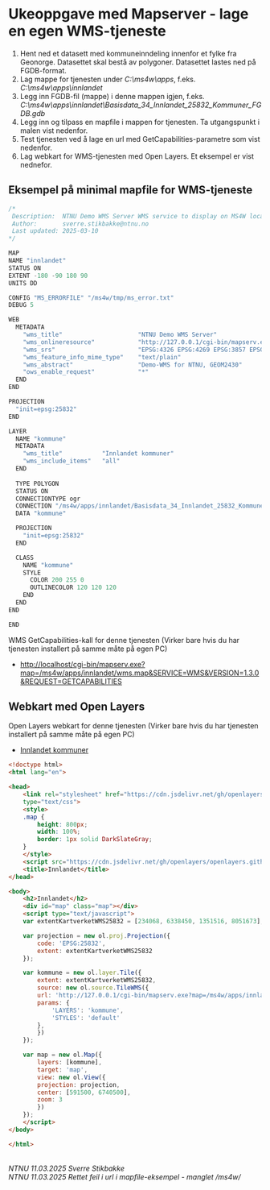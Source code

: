 # Ukeoppgave med Mapserver - lage en egen WMS-tjeneste

1. Hent ned et datasett med kommuneinndeling innenfor et fylke fra Geonorge. Datasettet skal bestå av polygoner. Datasettet lastes ned på FGDB-format.
2. Lag mappe for tjenesten under _C:\ms4w\apps_, f.eks. _C:\ms4w\apps\innlandet_
3. Legg inn FGDB-fil (mappe) i denne mappen igjen, f.eks. *C:\ms4w\apps\innlandet\Basisdata_34_Innlandet_25832_Kommuner_FGDB.gdb*
4. Legg inn og tilpass en mapfile i mappen for tjenesten. Ta utgangspunkt i malen vist nedenfor.
5. Test tjenesten ved å lage en url med GetCapabilities-parametre som vist nedenfor.
6. Lag webkart for WMS-tjenesten med Open Layers. Et eksempel er vist nednefor.

## Eksempel på minimal mapfile for WMS-tjeneste

```c
/*
 Description:  NTNU Demo WMS Server WMS service to display on MS4W localhost (http://127.0.0.1)
 Author:       sverre.stikbakke@ntnu.no
 Last updated: 2025-03-10
*/

MAP
NAME "innlandet"
STATUS ON
EXTENT -180 -90 180 90
UNITS DD

CONFIG "MS_ERRORFILE" "/ms4w/tmp/ms_error.txt"
DEBUG 5

WEB
  METADATA
    "wms_title"                     "NTNU Demo WMS Server"
    "wms_onlineresource"            "http://127.0.0.1/cgi-bin/mapserv.exe?MAP=/ms4w/apps/innlandet/wms.map"
    "wms_srs"                       "EPSG:4326 EPSG:4269 EPSG:3857 EPSG:25832"
    "wms_feature_info_mime_type"    "text/plain"
    "wms_abstract"                  "Demo-WMS for NTNU, GEOM2430"
    "ows_enable_request"            "*"
  END
END

PROJECTION
  "init=epsg:25832"
END

LAYER
  NAME "kommune"
  METADATA
    "wms_title"           "Innlandet kommuner"
    "wms_include_items"   "all"
  END
  
  TYPE POLYGON
  STATUS ON
  CONNECTIONTYPE ogr
  CONNECTION "/ms4w/apps/innlandet/Basisdata_34_Innlandet_25832_Kommuner_FGDB.gdb"
  DATA "kommune"

  PROJECTION
    "init=epsg:25832"
  END

  CLASS
    NAME "kommune"
    STYLE
      COLOR 200 255 0
      OUTLINECOLOR 120 120 120
    END
  END
END

END

```

WMS GetCapabilities-kall for denne tjenesten (Virker bare hvis du har tjenesten installert på samme måte på egen PC)

- [http://localhost/cgi-bin/mapserv.exe?map=/ms4w/apps/innlandet/wms.map&SERVICE=WMS&VERSION=1.3.0&REQUEST=GETCAPABILITIES](http://localhost/cgi-bin/mapserv.exe?map=/ms4w/apps/innlandet/wms.map&SERVICE=WMS&VERSION=1.3.0&REQUEST=GETCAPABILITIES)


## Webkart med Open Layers

Open Layers webkart for denne tjenesten  (Virker bare hvis du har tjenesten installert på samme måte på egen PC)

- [Innlandet kommuner](docs/innlandet.html)

```html
<!doctype html>
<html lang="en">

<head>
    <link rel="stylesheet" href="https://cdn.jsdelivr.net/gh/openlayers/openlayers.github.io@master/en/v6.2.1/css/ol.css"
    type="text/css">
    <style>
    .map {
        height: 800px;
        width: 100%;
        border: 1px solid DarkSlateGray;
    }
    </style>
    <script src="https://cdn.jsdelivr.net/gh/openlayers/openlayers.github.io@master/en/v6.2.1/build/ol.js"></script>
    <title>Innlandet</title>
</head>

<body>
    <h2>Innlandet</h2>
    <div id="map" class="map"></div>
    <script type="text/javascript">
    var extentKartverketWMS25832 = [234068, 6338450, 1351516, 8051673];

    var projection = new ol.proj.Projection({
        code: 'EPSG:25832',
        extent: extentKartverketWMS25832
    });

    var kommune = new ol.layer.Tile({
        extent: extentKartverketWMS25832,
        source: new ol.source.TileWMS({
        url: 'http://127.0.0.1/cgi-bin/mapserv.exe?map=/ms4w/apps/innlandet/wms.map?',
        params: {
            'LAYERS': 'kommune',
            'STYLES': 'default'
        },
        })
    });

    var map = new ol.Map({
        layers: [kommune],
        target: 'map',
        view: new ol.View({
        projection: projection,
        center: [591500, 6740500],
        zoom: 3
        })
    });
    </script>
</body>

</html>
```

\
_NTNU 11.03.2025 Sverre Stikbakke_\
_NTNU 11.03.2025 Rettet feil i url i mapfile-eksempel - manglet /ms4w/_
